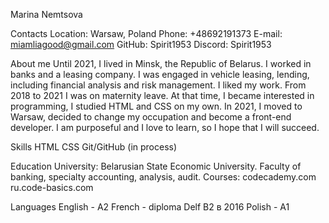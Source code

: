 Marina Nemtsova

Contacts
Location: Warsaw, Poland
Phone: +48692191373
E-mail: miamliagood@gmail.com
GitHub: Spirit1953
Discord: Spirit1953


About  me
Until 2021, I lived in Minsk, the Republic of Belarus. 
I worked in banks and a leasing company. I was engaged in vehicle leasing, lending, including financial analysis and risk management. I liked my work. 
From 2018 to 2021 I was on maternity leave. At that time, I became interested in programming, I studied HTML and CSS on my own. In 2021, I moved to Warsaw, decided to change my occupation and become a front-end developer. 
I am purposeful and I love to learn, so I hope that I will succeed.


Skills
HTML
CSS
Git/GitHub (in process)


Education
University: 
Belarusian State Economic University. Faculty of banking, specialty accounting, analysis, audit.
Courses: 
codecademy.com
ru.code-basics.com


Languages
English - A2 
French - diploma Delf B2 в 2016
Polish - A1
